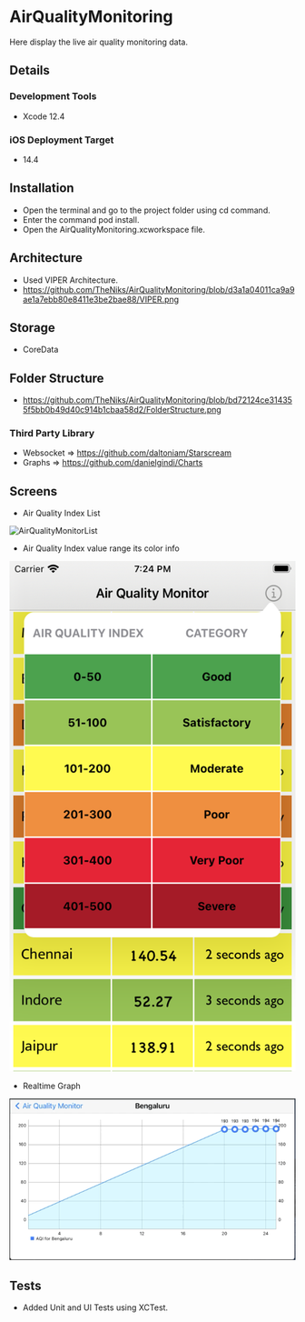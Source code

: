# AirQualityMonitoring
Here display the live air quality monitoring data.

## Details

### Development Tools
- Xcode 12.4

### iOS Deployment Target
- 14.4

## Installation
- Open the terminal and go to the project folder using cd command.
- Enter the command pod install.
- Open the AirQualityMonitoring.xcworkspace file.

## Architecture
- Used VIPER Architecture.
- https://github.com/TheNiks/AirQualityMonitoring/blob/d3a1a04011ca9a9ae1a7ebb80e8411e3be2bae88/VIPER.png

## Storage
- CoreData

## Folder Structure
- https://github.com/TheNiks/AirQualityMonitoring/blob/bd72124ce314355f5bb0b49d40c914b1cbaa58d2/FolderStructure.png

### Third Party Library
- Websocket => https://github.com/daltoniam/Starscream
- Graphs => https://github.com/danielgindi/Charts

## Screens
- Air Quality Index List

![AirQualityMonitorList](https://github.com/TheNiks/AirQualityMonitoring/blob/e5812c84b8b4c00df5a1a8a4efbd5b0fc76a34a3/AQMList.gif)

- Air Quality Index value range its color info

![Popup](https://github.com/TheNiks/AirQualityMonitoring/blob/b330c1cf8040a68a511eadfdff15e21b41b2cc77/PopupGuide.png)

- Realtime Graph

![RealTimeGraph](https://github.com/TheNiks/AirQualityMonitoring/blob/e5812c84b8b4c00df5a1a8a4efbd5b0fc76a34a3/AQMGraph.gif)

## Tests
- Added Unit and UI Tests using XCTest.


